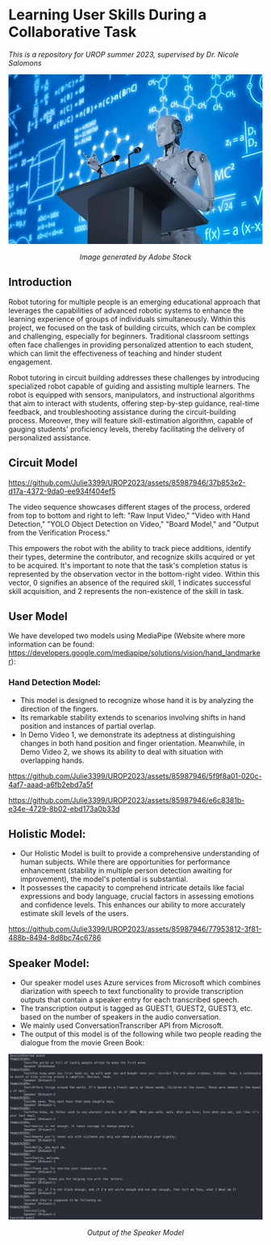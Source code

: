 # Learning User Skills During a Collaborative Task

*This is a repository for UROP summer 2023, supervised by Dr. Nicole Salomons*

<p align="center">
<img src="AdobeStock_206783935-1200x800.webp" width="600">
</p>
<p align="center">
<em>Image generated by  Adobe Stock</em>
</p>

## Introduction   
Robot tutoring for multiple people is an emerging educational approach that leverages the capabilities of advanced robotic systems to enhance the learning experience of groups of individuals simultaneously. Within this project, we focused on the task of building circuits, which can be complex and challenging, especially for beginners. Traditional classroom settings often face challenges in providing personalized attention to each student, which can limit the effectiveness of teaching and hinder student engagement.

Robot tutoring in circuit building addresses these challenges by introducing specialized robot capable of guiding and assisting multiple learners. The robot is equipped with sensors, manipulators, and instructional algorithms that aim to interact with students, offering step-by-step guidance, real-time feedback, and troubleshooting assistance during the circuit-building process. Moreover, they will feature skill-estimation algorithm, capable of gauging students' proficiency levels, thereby facilitating the delivery of personalized assistance.

## Circuit Model


https://github.com/Julie3399/UROP2023/assets/85987946/37b853e2-d17a-4372-9da0-ee934f404ef5



The video sequence showcases different stages of the process, ordered from top to bottom and right to left: "Raw Input Video," "Video with Hand Detection," "YOLO Object Detection on Video," "Board Model," and "Output from the Verification Process."

This empowers the robot with the ability to track piece additions, identify their types, determine the contributor, and recognize skills acquired or yet to be acquired. It's important to note that the task's completion status is represented by the observation vector in the bottom-right video. Within this vector, 0 signifies an absence of the required skill, 1 indicates successful skill acquisition, and 2 represents the non-existence of the skill in task.

## User Model

We have developed two models using MediaPipe (Website where more information can be found: https://developers.google.com/mediapipe/solutions/vision/hand_landmarker):

### Hand Detection Model:
- This model is designed to recognize whose hand it is by analyzing the direction of the fingers.
- Its remarkable stability extends to scenarios involving shifts in hand position and instances of partial overlap.
- In Demo Video 1, we demonstrate its adeptness at distinguishing changes in both hand position and finger orientation. Meanwhile, in Demo Video 2, we shows its ability to deal with situation with overlapping hands.


https://github.com/Julie3399/UROP2023/assets/85987946/5f9f8a01-020c-4af7-aaad-a6fb2ebd7a5f


https://github.com/Julie3399/UROP2023/assets/85987946/e6c8381b-e34e-4729-8b02-ebd173a0b33d




## Holistic Model:
- Our Holistic Model is built to provide a comprehensive understanding of human subjects. While there are opportunities for performance enhancement (stability in multiple person detection awaiting for improvement), the model's potential is substantial. 
- It possesses the capacity to comprehend intricate details like facial expressions and body language, crucial factors in assessing emotions and confidence levels. This enhances our ability to more accurately estimate skill levels of the users.


https://github.com/Julie3399/UROP2023/assets/85987946/77953812-3f81-488b-8494-8d8bc74c6786

## Speaker Model:
- Our speaker model uses Azure services from Microsoft which combines diarization with speech to text functionality to provide transcription outputs that contain a speaker entry for each transcribed speech.
- The transcription output is tagged as GUEST1, GUEST2, GUEST3, etc. based on the number of speakers in the audio conversation.
- We mainly used ConversationTranscriber API from Microsoft.
- The output of this model is of the following while two people reading the dialogue from the movie Green Book: 

<p align="center">
<img src="Azure_output.png" width="800">
</p>
<p align="center">
<em>Output of the Speaker Model</em>
</p>
